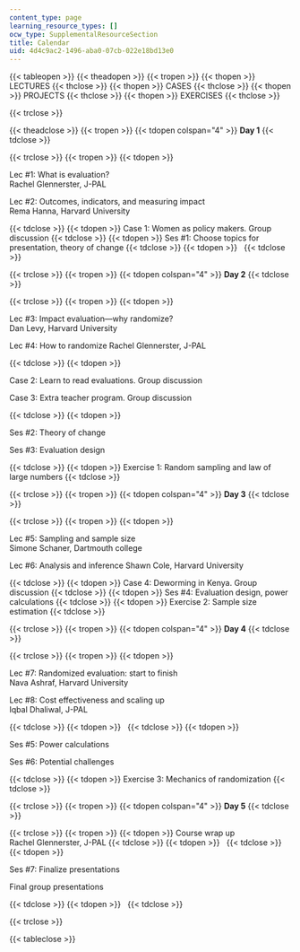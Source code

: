 ```yaml
---
content_type: page
learning_resource_types: []
ocw_type: SupplementalResourceSection
title: Calendar
uid: 4d4c9ac2-1496-aba0-07cb-022e18bd13e0
---
```


{{< tableopen >}}
{{< theadopen >}}
{{< tropen >}}
{{< thopen >}}
LECTURES
{{< thclose >}}
{{< thopen >}}
CASES
{{< thclose >}}
{{< thopen >}}
PROJECTS
{{< thclose >}}
{{< thopen >}}
EXERCISES
{{< thclose >}}

{{< trclose >}}

{{< theadclose >}}
{{< tropen >}}
{{< tdopen colspan="4" >}}
**Day 1**
{{< tdclose >}}

{{< trclose >}}
{{< tropen >}}
{{< tdopen >}}


Lec #1: What is evaluation?  
Rachel Glennerster, J-PAL

Lec #2: Outcomes, indicators, and measuring impact  
Rema Hanna, Harvard University


{{< tdclose >}}
{{< tdopen >}}
Case 1: Women as policy makers. Group discussion
{{< tdclose >}}
{{< tdopen >}}
Ses #1: Choose topics for presentation, theory of change
{{< tdclose >}}
{{< tdopen >}}
 
{{< tdclose >}}

{{< trclose >}}
{{< tropen >}}
{{< tdopen colspan="4" >}}
**Day 2**
{{< tdclose >}}

{{< trclose >}}
{{< tropen >}}
{{< tdopen >}}


Lec #3: Impact evaluation—why randomize?  
Dan Levy, Harvard University

Lec #4: How to randomize Rachel Glennerster, J-PAL


{{< tdclose >}}
{{< tdopen >}}


Case 2: Learn to read evaluations. Group discussion

Case 3: Extra teacher program. Group discussion


{{< tdclose >}}
{{< tdopen >}}


Ses #2: Theory of change

Ses #3: Evaluation design


{{< tdclose >}}
{{< tdopen >}}
Exercise 1: Random sampling and law of large numbers
{{< tdclose >}}

{{< trclose >}}
{{< tropen >}}
{{< tdopen colspan="4" >}}
**Day 3**
{{< tdclose >}}

{{< trclose >}}
{{< tropen >}}
{{< tdopen >}}


Lec #5: Sampling and sample size  
Simone Schaner, Dartmouth college

Lec #6: Analysis and inference Shawn Cole, Harvard University


{{< tdclose >}}
{{< tdopen >}}
Case 4: Deworming in Kenya. Group discussion
{{< tdclose >}}
{{< tdopen >}}
Ses #4: Evaluation design, power calculations
{{< tdclose >}}
{{< tdopen >}}
Exercise 2: Sample size estimation
{{< tdclose >}}

{{< trclose >}}
{{< tropen >}}
{{< tdopen colspan="4" >}}
**Day 4**
{{< tdclose >}}

{{< trclose >}}
{{< tropen >}}
{{< tdopen >}}


Lec #7: Randomized evaluation: start to finish  
Nava Ashraf, Harvard University

Lec #8: Cost effectiveness and scaling up  
Iqbal Dhaliwal, J-PAL


{{< tdclose >}}
{{< tdopen >}}
 
{{< tdclose >}}
{{< tdopen >}}


Ses #5: Power calculations

Ses #6: Potential challenges


{{< tdclose >}}
{{< tdopen >}}
Exercise 3: Mechanics of randomization
{{< tdclose >}}

{{< trclose >}}
{{< tropen >}}
{{< tdopen colspan="4" >}}
**Day 5**
{{< tdclose >}}

{{< trclose >}}
{{< tropen >}}
{{< tdopen >}}
Course wrap up  
Rachel Glennerster, J-PAL
{{< tdclose >}}
{{< tdopen >}}
 
{{< tdclose >}}
{{< tdopen >}}


Ses #7: Finalize presentations

Final group presentations


{{< tdclose >}}
{{< tdopen >}}
 
{{< tdclose >}}

{{< trclose >}}

{{< tableclose >}}